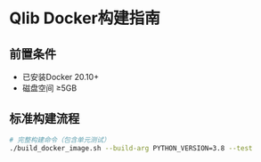 # Qlib Docker构建指南

## 前置条件
- 已安装Docker 20.10+
- 磁盘空间 ≥5GB

## 标准构建流程
```bash:%2FUsers%2Fzhaohua%2Fstudy%2Fqlib%2Fbuild_docker_image.sh
# 完整构建命令（包含单元测试）
./build_docker_image.sh --build-arg PYTHON_VERSION=3.8 --test